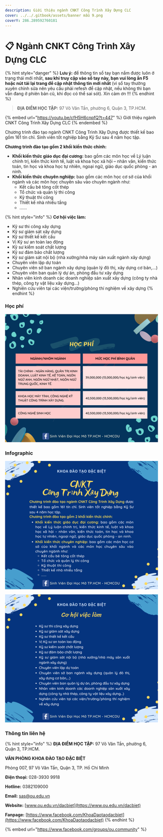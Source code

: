 ```yaml
---
description: Giới thiệu ngành CNKT Công Trình Xây Dựng CLC
cover: ../../.gitbook/assets/banner mẫu 9.png
coverY: 286.289592760181
---
```


# 📋 Ngành CNKT Công Trình Xây Dựng CLC

{% hint style="danger" %}
**Lưu ý:** để thông tin sổ tay bạn nắm được luôn ở trạng thái mới nhất, **sau khi truy cập vào sổ tay này, bạn vui lòng ấn F5 hoặc nút tải lại trang để cập nhật thông tin mới nhất** (vì sổ tay thường xuyên chỉnh sửa nên yêu cầu phải refesh để cập nhật, nếu không thì bạn vẫn đang ở phiên bản cũ, khi đọc có thể sai sót). Xin cảm ơn !!!
{% endhint %}

> **ĐỊA ĐIỂM HỌC TẬP:** 97 Võ Văn Tần, phường 6, Quận 3, TP.HCM.

{% embed url="https://youtu.be/cfH5H6cnpfQ?t=447" %}
Giới thiệu ngành CNKT Công Trình Xây Dựng CLC
{% endembed %}

Chương trình đào tạo ngành CNKT Công Trình Xây Dựng được thiết kế bao gồm 161 tín chỉ. Sinh viên tốt nghiệp bằng Kỹ Sư sau 4 năm học tập.

**Chương trình đào tạo gồm 2 khối kiến thức chính:**

* **Khối kiến thức giáo dục đại cương:** bao gồm các môn học về Lý luận chính trị, kiến thức kinh tế, luật và khoa học xã hội – nhân văn, kiến thức toán, tin học và khoa học tự nhiên, ngoại ngữ, giáo dục quốc phòng - an ninh.
* **Khối kiến thức chuyên nghiệp:** bao gồm các môn học cơ sở của khối ngành và các môn học chuyên sâu vào chuyên ngành như:
  * Kết cấu bê tông cốt thép
  * Tổ chức và quản lý thi công
  * Kỹ thuật thi công
  * Thiết kế nhà nhiều tầng
  * ......

{% hint style="info" %}
**Cơ hội việc làm:**

* Kỹ sư thi công xây dựng
* Kỹ sư giám sát xây dựng
* Kỹ sư thiết kế kết cấu
* Vị Kỹ sư an toàn lao động
* Kỹ sư kiểm soát chất lượng
* Kỹ sư đảm bảo chất lượng
* Kỹ sư giám sát nội bộ (nhà xưởng/nhà máy sản xuất ngành xây dựng)
* Chuyên viên lập dự toán
* Chuyên viên sở ban ngành xây dựng (quản lý đô thị, xây dựng cơ bản,…)
* Chuyên viên ban quản lý dự án, phòng đầu tư xây dựng
* Nhân viên kinh doanh các doanh nghiệp sản xuất xây dựng (công ty nhà thép, công ty vật liệu xây dựng…)
* Nghiên cứu viên tại các viện/trường/phòng thí nghiệm về xây dựng
{% endhint %}

### Học phí

![Học phí](<../../.gitbook/assets/48 - học phí.png>)

### Infographic

![1](<../../.gitbook/assets/39 - CNKT – Công trình xây dựng .png>)

![2](<../../.gitbook/assets/40 - CNKT – Công trình xây dựng .png>)

### Thông tin liên hệ

{% hint style="info" %}
**ĐỊA ĐIỂM HỌC TẬP:** 97 Võ Văn Tần, phường 6, Quận 3, TP.HCM.

**VĂN PHÒNG KHOA ĐÀO TẠO ĐẶC BIỆT**&#x20;

Phòng 007, 97 Võ Văn Tần, Quận 3, TP. Hồ Chí Minh

**Điện thoại:** 028-3930 9918

**Hotline:** 0382109000

**Email:** sas@ou.edu.vn

**Website:** [www.ou.edu.vn/dacbiet](https://www.ou.edu.vn/dacbiet)

**Fanpage:** [https://www.facebook.com/KhoaDaotaodacbiet](https://www.facebook.com/KhoaDaotaodacbiet)
{% endhint %}

{% embed url="https://www.facebook.com/groups/ou.community" %}
